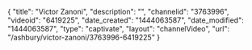 {
    "title": "Victor Zanoni",
    "description": "",
    "channelid": "3763996",
    "videoid": "6419225",
    "date_created": "1444063587",
    "date_modified": "1444063587",
    "type": "captivate",
    "layout": "channelVideo",
    "url": "\/ashbury\/victor-zanoni\/3763996-6419225"
}